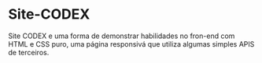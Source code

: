# Site-CODEX

Site CODEX e uma forma de demonstrar habilidades no fron-end com HTML e CSS puro, uma página responsivá que utiliza algumas simples APIS de terceiros.
